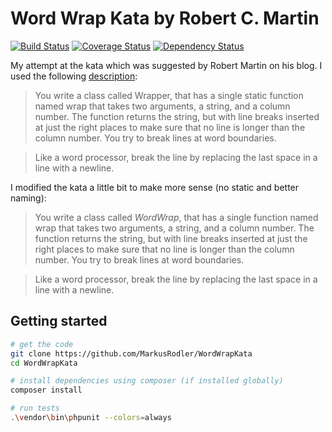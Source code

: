 # Word Wrap Kata by Robert C. Martin
[![Build Status](https://img.shields.io/travis/MarkusRodler/WordWrapKata.svg?style=flat-square)](https://travis-ci.org/MarkusRodler/WordWrapKata)
[![Coverage Status](https://img.shields.io/coveralls/MarkusRodler/WordWrapKata.svg?style=flat-square)](https://coveralls.io/github/MarkusRodler/WordWrapKata?branch=master)
[![Dependency Status](https://www.versioneye.com/user/projects/5655e7e4ff016c00330018b5/badge.svg?style=flat-square)](https://www.versioneye.com/user/projects/5655e7e4ff016c00330018b5)

My attempt at the kata which was suggested by Robert Martin on his blog. I used the following [description](http://codingdojo.org/cgi-bin/index.pl?KataWordWrap):

  > You write a class called Wrapper, that has a single static function named wrap that takes two arguments, a string, and a column number. The function returns the string, but with line breaks inserted at just the right places to make sure that no line is longer than the column number. You try to break lines at word boundaries.

  > Like a word processor, break the line by replacing the last space in a line with a newline.

I modified the kata a little bit to make more sense (no static and better naming):

  > You write a class called *WordWrap*, that has a single function named wrap that takes two arguments, a string, and a column number. The function returns the string, but with line breaks inserted at just the right places to make sure that no line is longer than the column number. You try to break lines at word boundaries.

  > Like a word processor, break the line by replacing the last space in a line with a newline.

## Getting started

 ```bash
# get the code
git clone https://github.com/MarkusRodler/WordWrapKata
cd WordWrapKata

# install dependencies using composer (if installed globally)
composer install

# run tests
.\vendor\bin\phpunit --colors=always
 ```

